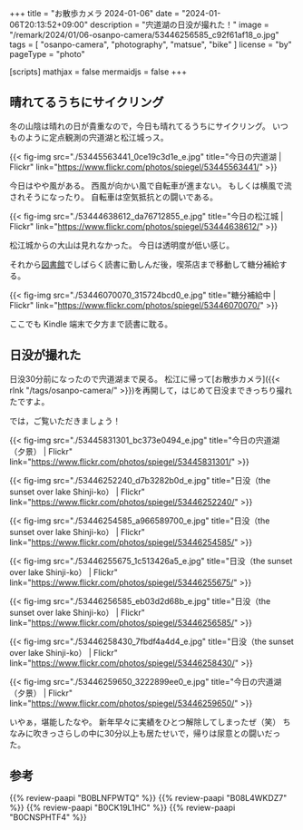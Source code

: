 +++
title = "お散歩カメラ 2024-01-06"
date =  "2024-01-06T20:13:52+09:00"
description = "宍道湖の日没が撮れた！"
image = "/remark/2024/01/06-osanpo-camera/53446256585_c92f61af18_o.jpg"
tags = [ "osanpo-camera", "photography", "matsue", "bike" ]
license = "by"
pageType = "photo"

[scripts]
  mathjax = false
  mermaidjs = false
+++

## 晴れてるうちにサイクリング

冬の山陰は晴れの日が貴重なので，今日も晴れてるうちにサイクリング。
いつものように定点観測の宍道湖と松江城っス。

{{< fig-img src="./53445563441_0ce19c3d1e_e.jpg" title="今日の宍道湖 | Flickr" link="https://www.flickr.com/photos/spiegel/53445563441/" >}}

今日はやや風がある。
西風が向かい風で自転車が進まない。
もしくは横風で流されそうになったり。
自転車は空気抵抗との闘いである。

{{< fig-img src="./53444638612_da76712855_e.jpg" title="今日の松江城 | Flickr" link="https://www.flickr.com/photos/spiegel/53444638612/" >}}

松江城からの大山は見れなかった。
今日は透明度が低い感じ。

それから[図書館][島根県立図書館]でしばらく読書に勤しんだ後，喫茶店まで移動して糖分補給する。

{{< fig-img src="./53446070070_315724bcd0_e.jpg" title="糖分補給中 | Flickr" link="https://www.flickr.com/photos/spiegel/53446070070/" >}}

ここでも Kindle 端末で夕方まで読書に耽る。

## 日没が撮れた

日没30分前になったので宍道湖まで戻る。
松江に帰って[お散歩カメラ]({{< rlnk "/tags/osanpo-camera/" >}})を再開して，はじめて日没まできっちり撮れたですよ。

では，ご覧いただきましょう！

{{< fig-img src="./53445831301_bc373e0494_e.jpg" title="今日の宍道湖（夕景） | Flickr" link="https://www.flickr.com/photos/spiegel/53445831301/" >}}

{{< fig-img src="./53446252240_d7b3282b0d_e.jpg" title="日没（the sunset over lake Shinji-ko） | Flickr" link="https://www.flickr.com/photos/spiegel/53446252240/" >}}

{{< fig-img src="./53446254585_a966589700_e.jpg" title="日没（the sunset over lake Shinji-ko） | Flickr" link="https://www.flickr.com/photos/spiegel/53446254585/" >}}

{{< fig-img src="./53446255675_1c513426a5_e.jpg" title="日没（the sunset over lake Shinji-ko） | Flickr" link="https://www.flickr.com/photos/spiegel/53446255675/" >}}

{{< fig-img src="./53446256585_eb03d2d68b_e.jpg" title="日没（the sunset over lake Shinji-ko） | Flickr" link="https://www.flickr.com/photos/spiegel/53446256585/" >}}

{{< fig-img src="./53446258430_7fbdf4a4d4_e.jpg" title="日没（the sunset over lake Shinji-ko） | Flickr" link="https://www.flickr.com/photos/spiegel/53446258430/" >}}

{{< fig-img src="./53446259650_3222899ee0_e.jpg" title="今日の宍道湖（夕景） | Flickr" link="https://www.flickr.com/photos/spiegel/53446259650/" >}}

いやぁ，堪能したなや。
新年早々に実績をひとつ解除してしまったぜ（笑） ちなみに吹きっさらしの中に30分以上も居たせいで，帰りは尿意との闘いだった。

[島根県立図書館]: https://www.library.pref.shimane.lg.jp/ "島根県立図書館"

## 参考

{{% review-paapi "B0BLNFPWTQ" %}} <!-- trimm ROLLIN サイクルコンピュータ -->
{{% review-paapi "B08L4WKDZ7" %}} <!-- PowerShot ZOOM -->
{{% review-paapi "B0CK19L1HC" %}} <!-- ハッキング思考 Kindle 版 -->
{{% review-paapi "B0CNSPHTF4" %}} <!-- Brave Blazar MindaRyn -->
